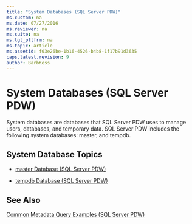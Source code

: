 ```yaml
---
title: "System Databases (SQL Server PDW)"
ms.custom: na
ms.date: 07/27/2016
ms.reviewer: na
ms.suite: na
ms.tgt_pltfrm: na
ms.topic: article
ms.assetid: f03e26be-1b16-4526-b4b8-1f17b91d3635
caps.latest.revision: 9
author: BarbKess
---
```

# System Databases (SQL Server PDW)
System databases are databases that SQL Server PDW uses to manage users, databases, and temporary data. SQL Server PDW includes the following system databases: master, and tempdb.  
  
## System Database Topics  
  
-   [master Database &#40;SQL Server PDW&#41;](../../mpp/sqlpdw/master-database-sql-server-pdw.md)  
  
-   [tempdb Database &#40;SQL Server PDW&#41;](../../mpp/sqlpdw/tempdb-database-sql-server-pdw.md)  
  
## See Also  
[Common Metadata Query Examples &#40;SQL Server PDW&#41;](../../mpp/sqlpdw/common-metadata-query-examples-sql-server-pdw.md)  
  
